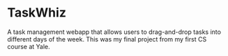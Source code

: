 # TaskWhiz
A task management webapp that allows users to drag-and-drop tasks into different days of the week. This was my final project from my first CS course at Yale.
